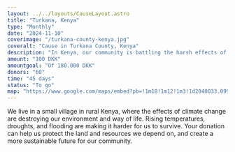 ```yaml
---
layout: ../../layouts/CauseLayout.astro
title: "Turkana, Kenya"
type: "Monthly"
date: "2024-11-10"
coverimage: "/turkana-county-kenya.jpg"
coveralt: "Cause in Turkana County, Kenya"
description: "In Kenya, our community is battling the harsh effects of climate change."
amount: "100 DKK"
amountgoal: "Of 180.000 DKK"
donors: "60"
time: "45 days"
status: "To go"
map: "https://www.google.com/maps/embed?pb=!1m18!1m12!1m3!1d2040033.0999848088!2d34.03187589845442!3d2.975413982011268!2m3!1f0!2f0!3f0!3m2!1i1024!2i768!4f13.1!3m3!1m2!1s0x17835ec9930e52c1%3A0x61edf66a08eab395!2sTurkana%20County%2C%20Kenya!5e0!3m2!1sda!2sdk!4v1734000210978!5m2!1sda!2sdk"
---
```


We live in a small village in rural Kenya, where the effects of climate change are destroying our environment and way of life. Rising temperatures, droughts, and flooding are making it harder for us to survive. Your donation can help us protect the land and resources we depend on, and create a more sustainable future for our community.
